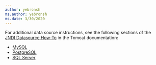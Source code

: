 ```yaml
--- 
author: yebronsh 
ms.author: yebronsh 
ms.date: 3/30/2020 
--- 
```


For additional data source instructions, see the following sections of the [JNDI Datasource How-To](https://tomcat.apache.org/tomcat-9.0-doc/jndi-datasource-examples-howto.html) in the Tomcat documentation:

- [MySQL](https://tomcat.apache.org/tomcat-9.0-doc/jndi-datasource-examples-howto.html#MySQL_DBCP_2_Example)
- [PostgreSQL](https://tomcat.apache.org/tomcat-9.0-doc/jndi-datasource-examples-howto.html#PostgreSQL)
- [SQL Server](https://cwiki.apache.org/confluence/display/TOMCAT/UsingDataSources)
